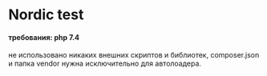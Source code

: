 # Nordic test
#### требования: php 7.4
не использовано никаких внешних скриптов и библиотек, 
composer.json и папка vendor нужна исключительно для автолоадера.